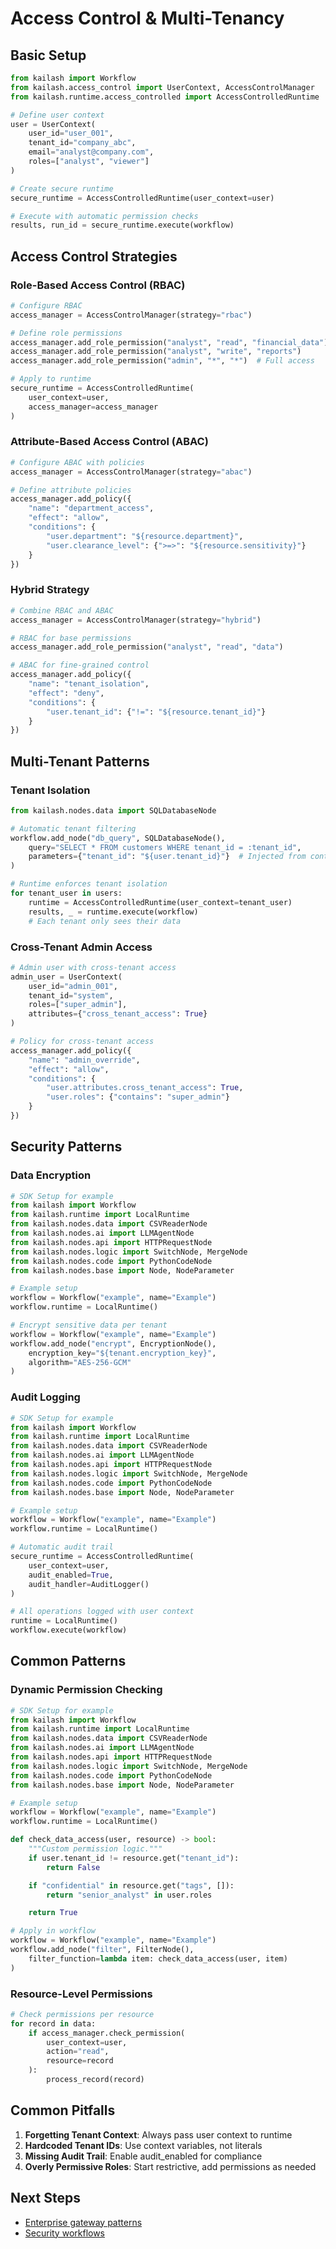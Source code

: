 # Access Control & Multi-Tenancy

## Basic Setup

```python
from kailash import Workflow
from kailash.access_control import UserContext, AccessControlManager
from kailash.runtime.access_controlled import AccessControlledRuntime

# Define user context
user = UserContext(
    user_id="user_001",
    tenant_id="company_abc",
    email="analyst@company.com",
    roles=["analyst", "viewer"]
)

# Create secure runtime
secure_runtime = AccessControlledRuntime(user_context=user)

# Execute with automatic permission checks
results, run_id = secure_runtime.execute(workflow)

```

## Access Control Strategies

### Role-Based Access Control (RBAC)
```python
# Configure RBAC
access_manager = AccessControlManager(strategy="rbac")

# Define role permissions
access_manager.add_role_permission("analyst", "read", "financial_data")
access_manager.add_role_permission("analyst", "write", "reports")
access_manager.add_role_permission("admin", "*", "*")  # Full access

# Apply to runtime
secure_runtime = AccessControlledRuntime(
    user_context=user,
    access_manager=access_manager
)

```

### Attribute-Based Access Control (ABAC)
```python
# Configure ABAC with policies
access_manager = AccessControlManager(strategy="abac")

# Define attribute policies
access_manager.add_policy({
    "name": "department_access",
    "effect": "allow",
    "conditions": {
        "user.department": "${resource.department}",
        "user.clearance_level": {">=>": "${resource.sensitivity}"}
    }
})

```

### Hybrid Strategy
```python
# Combine RBAC and ABAC
access_manager = AccessControlManager(strategy="hybrid")

# RBAC for base permissions
access_manager.add_role_permission("analyst", "read", "data")

# ABAC for fine-grained control
access_manager.add_policy({
    "name": "tenant_isolation",
    "effect": "deny",
    "conditions": {
        "user.tenant_id": {"!=": "${resource.tenant_id}"}
    }
})

```

## Multi-Tenant Patterns

### Tenant Isolation
```python
from kailash.nodes.data import SQLDatabaseNode

# Automatic tenant filtering
workflow.add_node("db_query", SQLDatabaseNode(),
    query="SELECT * FROM customers WHERE tenant_id = :tenant_id",
    parameters={"tenant_id": "${user.tenant_id}"}  # Injected from context
)

# Runtime enforces tenant isolation
for tenant_user in users:
    runtime = AccessControlledRuntime(user_context=tenant_user)
    results, _ = runtime.execute(workflow)
    # Each tenant only sees their data

```

### Cross-Tenant Admin Access
```python
# Admin user with cross-tenant access
admin_user = UserContext(
    user_id="admin_001",
    tenant_id="system",
    roles=["super_admin"],
    attributes={"cross_tenant_access": True}
)

# Policy for cross-tenant access
access_manager.add_policy({
    "name": "admin_override",
    "effect": "allow",
    "conditions": {
        "user.attributes.cross_tenant_access": True,
        "user.roles": {"contains": "super_admin"}
    }
})

```

## Security Patterns

### Data Encryption
```python
# SDK Setup for example
from kailash import Workflow
from kailash.runtime import LocalRuntime
from kailash.nodes.data import CSVReaderNode
from kailash.nodes.ai import LLMAgentNode
from kailash.nodes.api import HTTPRequestNode
from kailash.nodes.logic import SwitchNode, MergeNode
from kailash.nodes.code import PythonCodeNode
from kailash.nodes.base import Node, NodeParameter

# Example setup
workflow = Workflow("example", name="Example")
workflow.runtime = LocalRuntime()

# Encrypt sensitive data per tenant
workflow = Workflow("example", name="Example")
workflow.add_node("encrypt", EncryptionNode(),
    encryption_key="${tenant.encryption_key}",
    algorithm="AES-256-GCM"
)

```

### Audit Logging
```python
# SDK Setup for example
from kailash import Workflow
from kailash.runtime import LocalRuntime
from kailash.nodes.data import CSVReaderNode
from kailash.nodes.ai import LLMAgentNode
from kailash.nodes.api import HTTPRequestNode
from kailash.nodes.logic import SwitchNode, MergeNode
from kailash.nodes.code import PythonCodeNode
from kailash.nodes.base import Node, NodeParameter

# Example setup
workflow = Workflow("example", name="Example")
workflow.runtime = LocalRuntime()

# Automatic audit trail
secure_runtime = AccessControlledRuntime(
    user_context=user,
    audit_enabled=True,
    audit_handler=AuditLogger()
)

# All operations logged with user context
runtime = LocalRuntime()
workflow.execute(workflow)

```

## Common Patterns

### Dynamic Permission Checking
```python
# SDK Setup for example
from kailash import Workflow
from kailash.runtime import LocalRuntime
from kailash.nodes.data import CSVReaderNode
from kailash.nodes.ai import LLMAgentNode
from kailash.nodes.api import HTTPRequestNode
from kailash.nodes.logic import SwitchNode, MergeNode
from kailash.nodes.code import PythonCodeNode
from kailash.nodes.base import Node, NodeParameter

# Example setup
workflow = Workflow("example", name="Example")
workflow.runtime = LocalRuntime()

def check_data_access(user, resource) -> bool:
    """Custom permission logic."""
    if user.tenant_id != resource.get("tenant_id"):
        return False

    if "confidential" in resource.get("tags", []):
        return "senior_analyst" in user.roles

    return True

# Apply in workflow
workflow = Workflow("example", name="Example")
workflow.add_node("filter", FilterNode(),
    filter_function=lambda item: check_data_access(user, item)
)

```

### Resource-Level Permissions
```python
# Check permissions per resource
for record in data:
    if access_manager.check_permission(
        user_context=user,
        action="read",
        resource=record
    ):
        process_record(record)

```

## Common Pitfalls

1. **Forgetting Tenant Context**: Always pass user context to runtime
2. **Hardcoded Tenant IDs**: Use context variables, not literals
3. **Missing Audit Trail**: Enable audit_enabled for compliance
4. **Overly Permissive Roles**: Start restrictive, add permissions as needed

## Next Steps
- [Enterprise gateway patterns](../middleware/agent-ui-communication.md)
- [Security workflows](../workflows/by-pattern/enterprise-security/)
